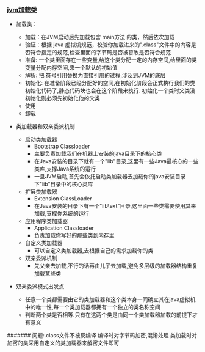 ### [jvm加载类](http://pc-shop.xiaoe-tech.com/apppuKyPtrl1086/imgtext_details?id=i_5d0f1cc0aaeca_z6dYIRf3)

- 加载类：
    - 加载：在JVM启动后先加载包含 main方法 的类，然后依次加载
    - 验证：根据 java 虚拟机规范，校验你加载进来的".class"文件中的内容是否符合指定的规范,检查里面的字节码是否被篡改是否符合规范
    - 准备: 一个类里面存在一些变量,给这个类分配一定的内存空间,给里面的类变量分配内存空间,来一个默认的初始值
    - 解析: 把 符号引用替换为直接引用的过程,涉及到JVM的底层
    - 初始化: 在准备阶段已经分配好的空间,在初始化阶段会正式执行我们的类初始化代码了,静态代码块也会在这个阶段来执行.
    初始化一个类时父类没初始化则必须先初始化他的父类
    - 使用
    - 卸载

- 类加载器和双亲委派机制
    - 启动类加载器
        -   Bootstrap Classloader
        -   主要负责加载我们在机器上安装的java目录下的核心类
        -   在Java安装的目录下就有一个"lib"目录,这里有一些Java最核心的一些类库,支撑Java系统的运行
        -  一旦JVM启动,首先会依托启动类加载器去加载你的java安装目录下"lib"目录中的核心类库
    -  扩展类加载器
        - Extension ClassLoader 
        - 在Java安装的目录下有一个"lib\ext"目录,这里面一些类需要使用其来加载,支撑你系统的运行
    - 应用程序类加载器
        - Application Classloader
        - 负责加载你写好的那些类到内存里
    - 自定义类加载器
        - 可以自定义类加载器,去根据自己的需求加载你的类
    - 双亲委派机制
        - 先父亲去加载,不行的话再由儿子去加载,避免多层级的加载器结构重复加载某些类

- 双亲委派模式出发点
    - 任意一个类都需要由它的类加载器和这个类本身一同确立其在java虚拟机中的唯一性,每一个类加载器都拥有一个独立的类名称空间
    - 判断两个类是否相等.只有在这两个类是由同一个类加载器加载的前提下才有意义


####### 问题:.class文件不被反编译
编译时对字节码加密,混淆处理
类加载时对加密的类采用自定义的类加载器来解密文件即可